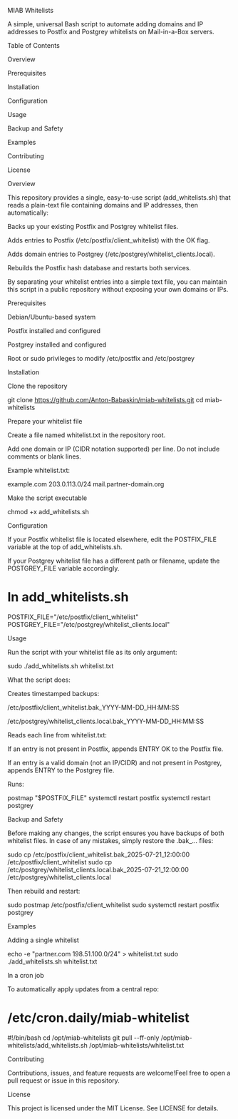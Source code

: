 MIAB Whitelists

A simple, universal Bash script to automate adding domains and IP addresses to Postfix and Postgrey whitelists on Mail-in-a-Box servers.

Table of Contents

Overview

Prerequisites

Installation

Configuration

Usage

Backup and Safety

Examples

Contributing

License

Overview

This repository provides a single, easy-to-use script (add_whitelists.sh) that reads a plain-text file containing domains and IP addresses, then automatically:

Backs up your existing Postfix and Postgrey whitelist files.

Adds entries to Postfix (/etc/postfix/client_whitelist) with the OK flag.

Adds domain entries to Postgrey (/etc/postgrey/whitelist_clients.local).

Rebuilds the Postfix hash database and restarts both services.

By separating your whitelist entries into a simple text file, you can maintain this script in a public repository without exposing your own domains or IPs.

Prerequisites

Debian/Ubuntu-based system

Postfix installed and configured

Postgrey installed and configured

Root or sudo privileges to modify /etc/postfix and /etc/postgrey

Installation

Clone the repository

git clone https://github.com/Anton-Babaskin/miab-whitelists.git
cd miab-whitelists

Prepare your whitelist file

Create a file named whitelist.txt in the repository root.

Add one domain or IP (CIDR notation supported) per line. Do not include comments or blank lines.

Example whitelist.txt:

example.com
203.0.113.0/24
mail.partner-domain.org

Make the script executable

chmod +x add_whitelists.sh

Configuration

If your Postfix whitelist file is located elsewhere, edit the POSTFIX_FILE variable at the top of add_whitelists.sh.

If your Postgrey whitelist file has a different path or filename, update the POSTGREY_FILE variable accordingly.

# In add_whitelists.sh
POSTFIX_FILE="/etc/postfix/client_whitelist"
POSTGREY_FILE="/etc/postgrey/whitelist_clients.local"

Usage

Run the script with your whitelist file as its only argument:

sudo ./add_whitelists.sh whitelist.txt

What the script does:

Creates timestamped backups:

/etc/postfix/client_whitelist.bak_YYYY-MM-DD_HH:MM:SS

/etc/postgrey/whitelist_clients.local.bak_YYYY-MM-DD_HH:MM:SS

Reads each line from whitelist.txt:

If an entry is not present in Postfix, appends ENTRY OK to the Postfix file.

If an entry is a valid domain (not an IP/CIDR) and not present in Postgrey, appends ENTRY to the Postgrey file.

Runs:

postmap "$POSTFIX_FILE"
systemctl restart postfix
systemctl restart postgrey

Backup and Safety

Before making any changes, the script ensures you have backups of both whitelist files. In case of any mistakes, simply restore the .bak_... files:

sudo cp /etc/postfix/client_whitelist.bak_2025-07-21_12:00:00 /etc/postfix/client_whitelist
sudo cp /etc/postgrey/whitelist_clients.local.bak_2025-07-21_12:00:00 /etc/postgrey/whitelist_clients.local

Then rebuild and restart:

sudo postmap /etc/postfix/client_whitelist
sudo systemctl restart postfix postgrey

Examples

Adding a single whitelist

echo -e "partner.com
198.51.100.0/24" > whitelist.txt
sudo ./add_whitelists.sh whitelist.txt

In a cron job

To automatically apply updates from a central repo:

# /etc/cron.daily/miab-whitelist
#!/bin/bash
cd /opt/miab-whitelists
git pull --ff-only
/opt/miab-whitelists/add_whitelists.sh /opt/miab-whitelists/whitelist.txt

Contributing

Contributions, issues, and feature requests are welcome!Feel free to open a pull request or issue in this repository.

License

This project is licensed under the MIT License. See LICENSE for details.

